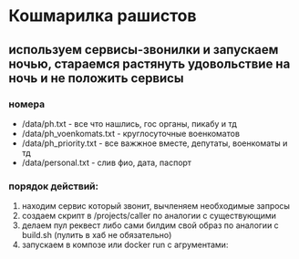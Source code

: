 # Кошмарилка рашистов
## используем сервисы-звонилки и запускаем ночью, стараемся растянуть удовольствие на ночь и не положить сервисы
### номера
* /data/ph.txt - все что нашлись, гос органы, пикабу и тд
* /data/ph_voenkomats.txt - круглосуточные военкоматов
* /data/ph_priority.txt - все важжное вместе, депутаты, военкоматы и тд
* /data/personal.txt - слив фио, дата, паспорт

### порядок действий:
1. находим сервис который звонит, вычленяем необходимые запросы
2. создаем скрипт в /projects/caller по аналогии с существующими
3. делаем пул реквест либо сами билдим свой образ по аналогии с build.sh (пулить в хаб не обязательно)
4. запускаем в композе или docker run с агрументами: <script name> [phone file] [concurrency] [use proxy] (см примеры в /projects/docker-compose.yml)

### чем помочь
* новые номера
* новые скрипты
* задалбывать текущие номера всеми доступными способами
